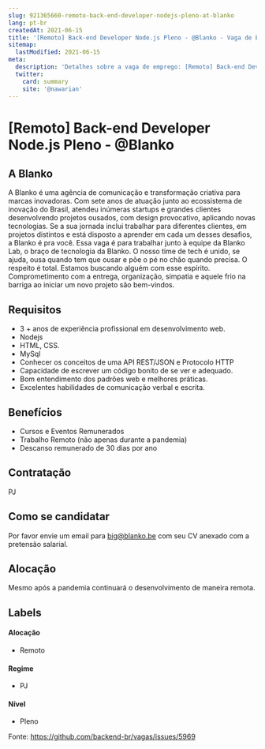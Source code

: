 ```yaml
---
slug: 921365660-remoto-back-end-developer-nodejs-pleno-at-blanko
lang: pt-br
createdAt: 2021-06-15
title: '[Remoto] Back-end Developer Node.js Pleno - @Blanko - Vaga de Emprego'
sitemap:
  lastModified: 2021-06-15
meta:
  description: 'Detalhes sobre a vaga de emprego: [Remoto] Back-end Developer Node.js Pleno - @Blanko'
  twitter:
    card: summary
    site: '@nawarian'
---
```


# [Remoto] Back-end Developer Node.js Pleno - @Blanko

## A Blanko
A Blanko é uma agência de comunicação e transformação criativa para marcas inovadoras.
Com sete anos de atuação junto ao ecossistema de inovação do Brasil, atendeu inúmeras startups e grandes clientes desenvolvendo projetos ousados, com design provocativo, aplicando novas tecnologias.
Se a sua jornada inclui trabalhar para diferentes clientes, em projetos distintos e está disposto a aprender em cada um desses desafios, a Blanko é pra você.
Essa vaga é para trabalhar junto à equipe da Blanko Lab, o braço de tecnologia da Blanko.
O nosso time de tech é unido, se ajuda, ousa quando tem que ousar e põe o pé no chão quando precisa. O respeito é total. Estamos buscando alguém com esse espírito.
Comprometimento com a entrega, organização, simpatia e aquele frio na barriga ao iniciar um novo projeto são bem-vindos.


## Requisitos

* 3 + anos de experiência profissional em desenvolvimento web.
* Nodejs
* HTML, CSS.
* MySql
* Conhecer os conceitos de uma API REST/JSON e Protocolo HTTP
* Capacidade de escrever um código bonito de se ver e adequado.
* Bom entendimento dos padrões web e melhores práticas.
* Excelentes habilidades de comunicação verbal e escrita.

## Benefícios

* Cursos e Eventos Remunerados
* Trabalho Remoto (não apenas durante a pandemia)
* Descanso remunerado de 30 dias por ano

## Contratação

PJ

## Como se candidatar

Por favor envie um email para big@blanko.be com seu CV anexado com a pretensão salarial.

## Alocação

Mesmo após a pandemia continuará o desenvolvimento de maneira remota.

## Labels


#### Alocação
- Remoto

#### Regime
- PJ

#### Nível
- Pleno

Fonte: https://github.com/backend-br/vagas/issues/5969